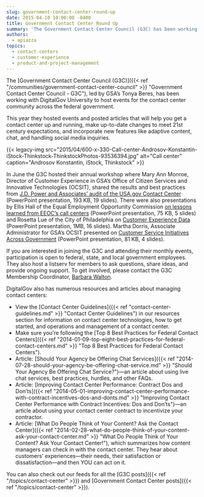 ```yaml
---
slug: government-contact-center-round-up
date: 2015-04-10 10:00:08 -0400
title: Government Contact Center Round Up
summary: 'The Government Contact Center Council (G3C) has been working with DigitalGov University to host events for the contact center community across the federal government.'
authors:
  - apiazza
topics:
  - contact-centers
  - customer-experience
  - product-and-project-management
---
```


The [Government Contact Center Council (G3C)]({{< ref "/communities/government-contact-center-council" >}} "Government Contact Center Council - G3C"), led by GSA’s Tonya Beres, has been working with DigitalGov University to host events for the contact center community across the federal government.

This year they hosted events and posted articles that will help you get a contact center up and running, make up-to-date changes to meet 21st century expectations, and incorporate new features like adaptive content, chat, and handling social media inquiries.

{{< legacy-img src="2015/04/600-x-330-Call-center-Androsov-Konstantin-iStock-Thinkstock-ThinkstockPhotos-93536394.jpg" alt="Call center" caption="Androsov Konstantin, iStock, Thinkstock" >}}

In June the G3C hosted their annual workshop where Mary Ann Monroe, Director of Customer Experience in GSA’s Office of Citizen Services and Innovative Technologies (OCSIT), shared the results and best practices from [J.D. Power and Associates&#8217; audit of the USA.gov Contact Center](https://s3.amazonaws.com/digitalgov/_legacy-img/2015/03/061214-G3C-Meeting-Mary-Ann-Monroe-USAgov-Contact-Center-Case-Study-JD-Power-Assessment-and-Customer-Satisfaction-Results.pptx "USA.gov Contact Center Case Study JD Power Assessment and Customer Satisfaction Results") (PowerPoint presentation, 193 KB, 19 slides). There were also presentations by Ellis Hall of the Equal Employment Opportunity Commission [on lessons learned from EEOC&#8217;s call centers](https://s3.amazonaws.com/digitalgov/_legacy-img/2015/03/061214-G3C-Meeting-Ellis-Hall-Presentation-Introduction-Equal-Employment-Opportunity-Commission.pptx "Introduction Equal Employment Opportunity Commission") (PowerPoint presentation, 75 KB, 5 slides) and Rosetta Lue of the City of Philadelphia on [Customer Experience Data](https://s3.amazonaws.com/digitalgov/_legacy-img/2015/03/061214-G3C-Meeting-Rosetta-Lue-Collecting-Customer-Experience-Data.ppt "Collecting Customer Experience Data") (PowerPoint presentation, 1MB, 16 slides). Martha Dorris, Associate Administrator for GSA’s OCSIT presented on [Customer Service Initiatives Across Government](https://s3.amazonaws.com/digitalgov/_legacy-img/2015/03/061214-G3C-Meeting-Martha-Dorris-Customer-Service-Initiatives-Across-Government.pptx "Customer Service Initiatives Across Government") (PowerPoint presentation, 81 KB, 4 slides).

If you are interested in joining the G3C and attending their monthly events, participation is open to federal, state, and local government employees. They also host a listserv for members to ask questions, share ideas, and provide ongoing support. To get involved, please contact the G3C Membership Coordinator, [Barbara Walton](mailto:%20barbara.walton@gsa.gov).

DigitalGov also has numerous resources and articles about managing contact centers:

  * View the [Contact Center Guidelines]({{< ref "contact-center-guidelines.md" >}} "Contact Center Guidelines") in our resources section for information on contact center technologies, how to get started, and operations and management of a contact center.
  * Make sure you’re following the [Top 8 Best Practices for Federal Contact Centers]({{< ref "2014-01-09-top-eight-best-practices-for-federal-contact-centers.md" >}} "Top 8 Best Practices for Federal Contact Centers").
  * Article: [Should Your Agency be Offering Chat Services]({{< ref "2014-07-28-should-your-agency-be-offering-chat-service.md" >}} "Should Your Agency Be Offering Chat Service?")—an article about using live chat services, best practices, hurdles, and other FAQs.
  * Article: [Improving Contact Center Performance: Contract Dos and Don’ts]({{< ref "2014-05-01-improving-contact-center-performance-with-contract-incentives-dos-and-donts.md" >}} "Improving Contact Center Performance with Contract Incentives: Dos and Don’ts")—an article about using your contact center contract to incentivize your contractor.
  * Article: [What Do People Think of Your Content? Ask the Contact Center]({{< ref "2014-02-28-what-do-people-think-of-your-content-ask-your-contact-center.md" >}} "What Do People Think of Your Content? Ask Your Contact Center!"), which summarizes how content managers can check in with the contact center. They hear about customers’ experiences—their needs, their satisfaction or dissatisfaction—and then YOU can act on it.

You can also check out our feeds for all the [G3C posts]({{< ref "/topics/contact-center" >}}) and [Government Contact Center posts]({{< ref "/topics/contact-center" >}}).
